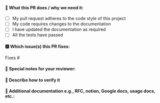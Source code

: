 </br>
<!--
🫰 Thanks for sending a pull request!  Here are some tips for you:

1. If this is your first time, please read our contributor guidelines: 
📇 https://github.com/OpenIMSDK/community/blob/main/CONTRIBUTING.md

2. Ensure you have added or ran the appropriate tests for your PR:
-->

#### 🔍 What type of PR is this?
<!--
We need to tag this PR, which you should learn about in the contributor guide.

Add one of the following kinds:
/kind bug
/kind cleanup
/kind documentation
/kind feature

Optionally add one or more of the following kinds if applicable:
/kind api-change
/kind deprecation
/kind failing-test
/kind flake
/kind regression
-->


#### 👀 What this PR does / why we need it:
<!-- Make sure your pr passes the CI checks and do check the following fields as needed - -->
- [ ] My pull request adheres to the code style of this project
- [ ] My code requires changes to the documentation
- [ ] I have updated the documentation as required
- [ ] All the tests have passed

<!--Why do we need this PR?-->


#### 🅰 Which issue(s) this PR fixes:
<!--
*Automatically closes linked issue when PR is merged.
Usage: `Fixes #<issue number>`, or `Fixes (paste link of issue)`.
If there are multiple PRS, use Fixes: #{ID_1}, #{ID_2}
If there is a relevant PR, use Link #{ID}
-->

Fixes #


#### 📝 Special notes for your reviewer:




#### 🎯 Describe how to verify it



#### 📑 Additional documentation e.g., RFC, notion, Google docs, usage docs, etc.:
<!--
This section can be blank if this pull request does not require a release note.

When adding links which point to resources within git repositories, like
KEPs or supporting documentation, please reference a specific commit and avoid
linking directly to the master branch. This ensures that links reference a
specific point in time, rather than a document that may change over time.

In the sharers Guide, we recommend the following documents:
1. Using GitHub RFCs template: https://github.com/OpenIMSDK/community/blob/main/0000-template.md
2. Use Google Docs OR Notion and share it with the community.
-->
